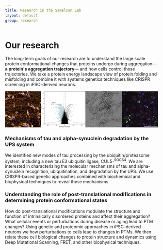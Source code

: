 ```yaml
---
title: Research in the Samelson Lab
layout: default
group: research
---
```


<div class="row">

# Our research
The long-term goals of our research are to understand the large scale protein conformational changes that proteins undergo during aggregation—**a protein's aggregation trajectory**— and how cells control those trajectories. We take a protein energy landscape view of protein folding and misfolding and combine it with systems genetics techniques like CRISPR screening in iPSC-derived neurons.
</div>

<img class="img-fluid" src="/static/img/Research/ResearchBanner.png" title="This is a placeholder image I took!" alt="This is a placeholder image I took!">

### Mechanisms of tau and alpha-synuclein degradation by the UPS system
We identified new modes of tau processing by the ubiquitin/proteasome system, including a new tau E3 ubiquitin ligase, CUL5-<SUP>SOCS4</SUP>. We are interested in characterizing the molecular mechanisms of tau and alpha-synuclein recognition, ubiquitination, and degradation by the UPS. We use CRISPR-based genetic approaches combined with biochemical and biophysical techniques to reveal these mechanisms.

### Understanding the role of post-translational modifications in determining protein conformational states
How  do post-translational modifications modulate the structure and function of intrinsically disordered proteins and affect their aggregation? What cellular events or perturbations during disease or aging lead to PTM changes? Using genetic and proteomic approaches in iPSC-derived neurons we how perturbations to cells lead to changes in PTMs. We then relate these cell biological changes to protein structure and dynamics using Deep Mutational Scanning, FRET, and other biophysical techniques.
